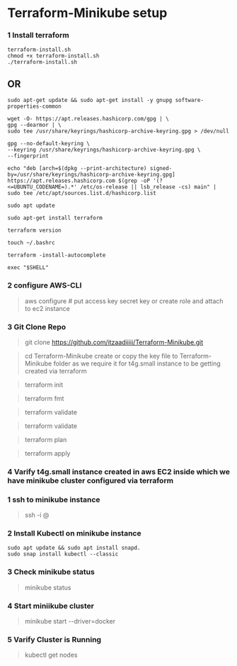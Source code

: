 # Terraform-Minikube setup

### 1 Install terraform 
```
terraform-install.sh
chmod +x terraform-install.sh
./terraform-install.sh
```
## OR 
```
sudo apt-get update && sudo apt-get install -y gnupg software-properties-common

wget -O- https://apt.releases.hashicorp.com/gpg | \
gpg --dearmor | \
sudo tee /usr/share/keyrings/hashicorp-archive-keyring.gpg > /dev/null

gpg --no-default-keyring \
--keyring /usr/share/keyrings/hashicorp-archive-keyring.gpg \
--fingerprint

echo "deb [arch=$(dpkg --print-architecture) signed-by=/usr/share/keyrings/hashicorp-archive-keyring.gpg] https://apt.releases.hashicorp.com $(grep -oP '(?<=UBUNTU_CODENAME=).*' /etc/os-release || lsb_release -cs) main" | sudo tee /etc/apt/sources.list.d/hashicorp.list

sudo apt update

sudo apt-get install terraform

terraform version

touch ~/.bashrc

terraform -install-autocomplete

exec "$SHELL"
```

### 2 configure AWS-CLI
> aws configure      # put access key secret key or create role and attach to ec2 instance

### 3  Git Clone Repo
> git clone https://github.com/itzaadiiiii/Terraform-Minikube.git

> cd Terraform-Minikube
create or copy the key file to Terraform-Minikube folder as we require it for t4g.small instance to be getting created via terraform

> terraform init

> terraform fmt

> terraform validate

> terraform validate

> terraform plan

> terraform apply

### 4 Varify t4g.small instance created in aws EC2 inside which we have minikube cluster configured via terraform

### 1 ssh to minikube instance
> ssh -i <key-path> <user>@<ip-of-instance>

### 2 Install Kubectl on minikube instance
```
sudo apt update && sudo apt install snapd. 
sudo snap install kubectl --classic
```

### 3 Check minikube status
> minikube status

### 4 Start miniikube cluster
> minikube start --driver=docker

### 5 Varify Cluster is Running
> kubectl get nodes
